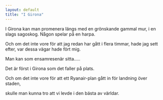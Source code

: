 ```yaml
---
layout: default
title: "I Girona"
---
```


I Girona kan man promenera längs med en grönskande gammal mur, i en slags sagoskog.
<span>Någon spelar på en harpa</span>.

Och om det inte vore för att jag redan har gått i flera timmar, hade jag sett efter, var dessa vägar hade fört mig.

Man kan som ensamresenär sitta.....

Det är först i Girona som det faller på plats.

Och om det inte vore för att ett Ryanair-plan gått in för landning över staden,

skulle man kunna tro att vi levde i den bästa av världar.
